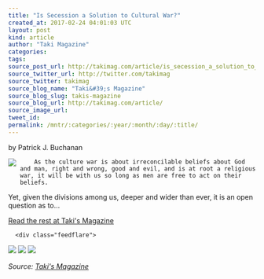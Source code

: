 ```yaml
---
title: "Is Secession a Solution to Cultural War?"
created_at: 2017-02-24 04:01:03 UTC
layout: post
kind: article
author: "Taki Magazine"
categories: 
tags: 
source_post_url: http://takimag.com/article/is_secession_a_solution_to_cultural_war_patrick_buchanan
source_twitter_url: http://twitter.com/takimag
source_twitter: takimag
source_blog_name: "Taki&#39;s Magazine"
source_blog_slug: takis-magazine
source_blog_url: http://takimag.com/article/
source_image_url: 
tweet_id:
permalink: /mntr/:categories/:year/:month/:day/:title/
---
```

by Patrick J. Buchanan<br />
	  

<img src="http://takimag.com/images/uploads/bigstock--172435496.jpg" style="float:left;margin-right:8px;"/>
	






	
		As the culture war is about irreconcilable beliefs about God and man, right and wrong, good and evil, and is at root a religious war, it will be with us so long as men are free to act on their beliefs.

Yet, given the divisions among us, deeper and wider than ever, it is an open question as to...
	<p><a href="http://takimag.com/article/is_secession_a_solution_to_cultural_war_patrick_buchanan">Read the rest at Taki's Magazine</a></p>
						
	  
	  
	  
	  <div class="feedflare">
<a href="http://feeds.feedburner.com/~ff/takimag?a=QY_Bot83rEo:ZicLtv3E2rs:yIl2AUoC8zA"><img src="http://feeds.feedburner.com/~ff/takimag?d=yIl2AUoC8zA" border="0"></img></a> <a href="http://feeds.feedburner.com/~ff/takimag?a=QY_Bot83rEo:ZicLtv3E2rs:qj6IDK7rITs"><img src="http://feeds.feedburner.com/~ff/takimag?d=qj6IDK7rITs" border="0"></img></a> <a href="http://feeds.feedburner.com/~ff/takimag?a=QY_Bot83rEo:ZicLtv3E2rs:gIN9vFwOqvQ"><img src="http://feeds.feedburner.com/~ff/takimag?i=QY_Bot83rEo:ZicLtv3E2rs:gIN9vFwOqvQ" border="0"></img></a>
</div><img src="http://feeds.feedburner.com/~r/takimag/~4/QY_Bot83rEo" height="1" width="1" alt=""/><div class="">
    <i>Source: <a href="http://takimag.com/article/">Taki&#39;s Magazine</a></i>
</div>
